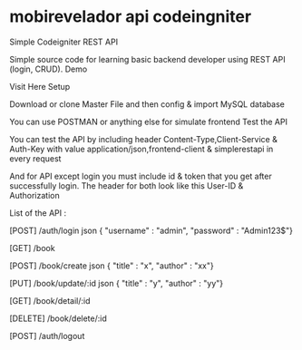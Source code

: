 # mobirevelador api codeingniter 

Simple Codeigniter REST API

Simple source code for learning basic backend developer using REST API (login, CRUD).
Demo

Visit Here
Setup

Download or clone Master File and then config & import MySQL database

You can use POSTMAN or anything else for simulate frontend
Test the API

You can test the API by including header Content-Type,Client-Service & Auth-Key with value application/json,frontend-client & simplerestapi in every request

And for API except login you must include id & token that you get after successfully login. The header for both look like this User-ID & Authorization

List of the API :

[POST] /auth/login json { "username" : "admin", "password" : "Admin123$"}

[GET] /book

[POST] /book/create json { "title" : "x", "author" : "xx"}

[PUT] /book/update/:id json { "title" : "y", "author" : "yy"}

[GET] /book/detail/:id

[DELETE] /book/delete/:id

[POST] /auth/logout
